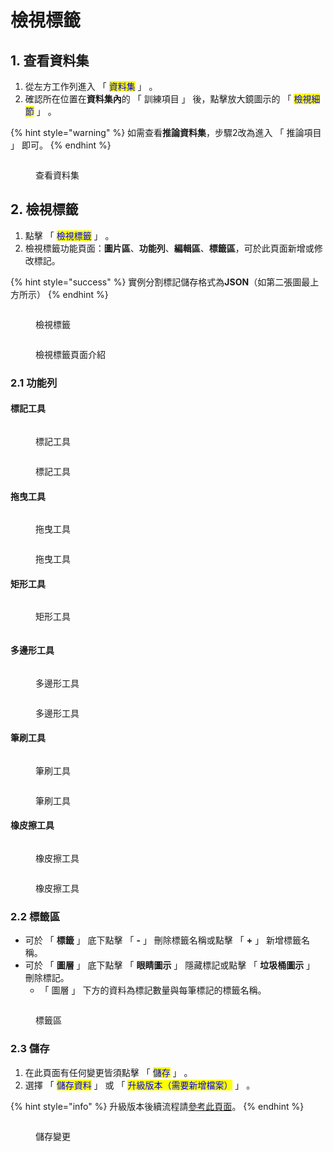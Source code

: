 # 檢視標籤

## 1. 查看資料集

1. 從左方工作列進入 「 <mark style="color:blue;">資料集</mark> 」 。
2. 確認所在位置在**資料集內**的 「 訓練項目 」 後，點擊放大鏡圖示的 「 <mark style="color:blue;">檢視細節</mark> 」 。

{% hint style="warning" %}
如需查看**推論資料集**，步驟2改為進入 「 推論項目 」 即可。
{% endhint %}

<figure><img src="../../.gitbook/assets/image (155).png" alt=""><figcaption><p>查看資料集</p></figcaption></figure>

## 2. 檢視標籤

1. 點擊 「 <mark style="color:blue;">檢視標籤</mark> 」 。
2. 檢視標籤功能頁面：**圖片區**、**功能列**、**編輯區**、**標籤區**，可於此頁面新增或修改標記。

{% hint style="success" %}
實例分割標記儲存格式為**JSON**（如第二張圖最上方所示）
{% endhint %}

<figure><img src="../../.gitbook/assets/image (161).png" alt=""><figcaption><p>檢視標籤</p></figcaption></figure>

<figure><img src="../../.gitbook/assets/image (165).png" alt=""><figcaption><p>檢視標籤頁面介紹</p></figcaption></figure>

### 2.1 功能列

#### 標記工具

<figure><img src="../../.gitbook/assets/image (171).png" alt=""><figcaption><p>標記工具</p></figcaption></figure>

<figure><img src="../../.gitbook/assets/標記工具 (1).gif" alt=""><figcaption><p>標記工具</p></figcaption></figure>

#### 拖曳工具

<figure><img src="../../.gitbook/assets/image (172).png" alt=""><figcaption><p>拖曳工具</p></figcaption></figure>

<figure><img src="../../.gitbook/assets/移動.gif" alt=""><figcaption><p>拖曳工具</p></figcaption></figure>

#### 矩形工具

<figure><img src="../../.gitbook/assets/image (174).png" alt=""><figcaption><p>矩形工具</p></figcaption></figure>

<figure><img src="../../.gitbook/assets/矩形工具 (1).gif" alt=""><figcaption></figcaption></figure>

#### 多邊形工具

<figure><img src="../../.gitbook/assets/image (175).png" alt=""><figcaption><p>多邊形工具</p></figcaption></figure>

<figure><img src="../../.gitbook/assets/多邊形 (1).gif" alt=""><figcaption><p>多邊形工具</p></figcaption></figure>

#### 筆刷工具

<figure><img src="../../.gitbook/assets/image (176).png" alt=""><figcaption><p>筆刷工具</p></figcaption></figure>

<figure><img src="../../.gitbook/assets/筆刷工具 (1).gif" alt=""><figcaption><p>筆刷工具</p></figcaption></figure>

#### 橡皮擦工具

<figure><img src="../../.gitbook/assets/image (177).png" alt=""><figcaption><p>橡皮擦工具</p></figcaption></figure>

<figure><img src="../../.gitbook/assets/橡皮擦工具 (1).gif" alt=""><figcaption><p>橡皮擦工具</p></figcaption></figure>

### 2.2 標籤區

* 可於 「 **標籤** 」 底下點擊 「 **-** 」 刪除標籤名稱或點擊 「 **+** 」 新增標籤名稱。
* 可於 「 **圖層** 」 底下點擊 「 **眼睛圖示** 」 隱藏標記或點擊 「 **垃圾桶圖示** 」 刪除標記。
  * &#x20;「 圖層 」 下方的資料為標記數量與每筆標記的標籤名稱。

<figure><img src="../../.gitbook/assets/image (180).png" alt=""><figcaption><p>標籤區</p></figcaption></figure>

### 2.3 儲存

1. 在此頁面有任何變更皆須點擊 「 <mark style="color:blue;">儲存</mark> 」 。
2. 選擇 「 <mark style="color:blue;">儲存資料</mark> 」 或 「 <mark style="color:blue;">升級版本（需要新增檔案）</mark> 」 。

{% hint style="info" %}
升級版本後續流程請[參考此頁面](sheng-ji-ban-ben.md)。
{% endhint %}

<figure><img src="../../.gitbook/assets/image (183).png" alt=""><figcaption><p>儲存變更</p></figcaption></figure>
